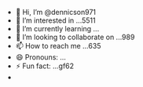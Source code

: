 - 👋 Hi, I’m @dennicson971
- 👀 I’m interested in ...5511
- 🌱 I’m currently learning ...
- 💞️ I’m looking to collaborate on ...989
- 📫 How to reach me ...635
- 😄 Pronouns: ...
- ⚡ Fun fact: ...gf62
- 

<!---
dennicson971/dennicson971 is a ✨ special ✨ repository because its `README.md` (this file) appears on your GitHub profile.
You can click the Preview link to take a look at your changes.
--->

